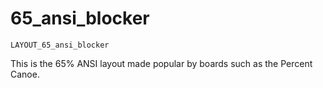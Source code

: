 # 65_ansi_blocker

    LAYOUT_65_ansi_blocker

This is the 65% ANSI layout made popular by boards such as the Percent Canoe.

